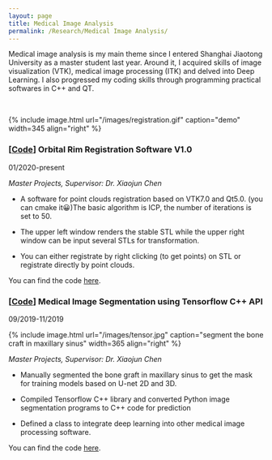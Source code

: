 ```yaml
---
layout: page
title: Medical Image Analysis
permalink: /Research/Medical Image Analysis/
---
```


Medical image analysis is my main theme since I entered Shanghai Jiaotong University as a master student last year. Around it, I acquired skills of image visualization (VTK), medical image processing (ITK) and delved into Deep Learning. I also progressed my coding skills through programming practical softwares in C++ and QT.

&nbsp;

{% include image.html url="/images/registration.gif" caption="demo" width=345 align="right" %}

### **[[Code](https://github.com/dzzhang96/Points-Registration-ICP)] Orbital Rim Registration Software V1.0**

01/2020-present

*Master Projects, Supervisor: Dr. Xiaojun Chen*

- A software for point clouds registration based on VTK7.0 and Qt5.0. (you can cmake it😀)The basic algorithm is ICP, the number of iterations is set to 50.

- The upper left window renders the stable STL while the upper right window can be input several STLs for transformation.

- You can either registrate by right clicking (to get points) on STL or registrate directly by point clouds.

You can find the code [here](https://github.com/dzzhang96/Points-Registration-ICP).

### **[[Code](https://github.com/dzzhang96/tf-predict-cpp)] Medical Image Segmentation using Tensorflow C++ API**

09/2019-11/2019

{% include image.html url="/images/tensor.jpg" caption="segment the bone craft in maxillary sinus" width=365 align="right" %}

*Master Projects, Supervisor: Dr. Xiaojun Chen*

- Manually segmented the bone graft in maxillary sinus to get the mask for training models based on U-net 2D and 3D.

- Compiled Tensorflow C++ library and converted Python image segmentation programs to C++ code for prediction

- Defined a class to integrate deep learning into other medical image processing software.

You can find the code [here](https://github.com/dzzhang96/tf-predict-cpp).
